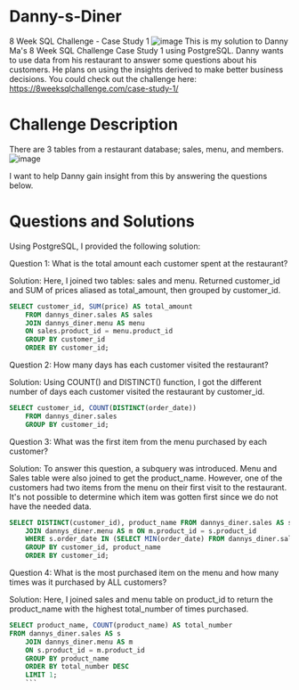# Danny-s-Diner
8 Week SQL Challenge - Case Study 1
![image](https://user-images.githubusercontent.com/98917179/168800087-a107a92f-0be0-43d2-9452-bb0c4ac12687.png)
This is my solution to Danny Ma's 8 Week SQL Challenge Case Study 1 using PostgreSQL. Danny wants to use data from his restaurant to answer some questions about his customers. He plans on using the insights derived to make better business decisions. You could check out the challenge here: https://8weeksqlchallenge.com/case-study-1/

# Challenge Description
There are 3 tables from a restaurant database; sales, menu, and members. 
![image](https://user-images.githubusercontent.com/98917179/168802906-4a29738e-6e7e-4915-84b1-4d395b189ba3.png)

I want to help Danny gain insight from this by answering the questions below.

# Questions and Solutions
Using PostgreSQL, I provided the following solution:

Question 1: What is the total amount each customer spent at the restaurant?

Solution: Here, I joined two tables: sales and menu. Returned customer_id and SUM of prices aliased as total_amount, then grouped by customer_id.
```SQL
SELECT customer_id, SUM(price) AS total_amount 
	FROM dannys_diner.sales AS sales 
	JOIN dannys_diner.menu AS menu 
	ON sales.product_id = menu.product_id
	GROUP BY customer_id
	ORDER BY customer_id;
```
 
 Question 2: How many days has each customer visited the restaurant?

Solution: Using COUNT() and DISTINCT() function, I got the different number of days each customer visited the restaurant by customer_id.
```SQL
SELECT customer_id, COUNT(DISTINCT(order_date))
	FROM dannys_diner.sales
	GROUP BY customer_id;
```

Question 3: What was the first item from the menu purchased by each customer?

Solution: To answer this question, a subquery was introduced. Menu and Sales table were also joined to get the product_name. However, one of the customers had two items from the menu on their first visit to the restaurant. It's not possible to determine which item was gotten first since we do not have the needed data. 
```SQL
SELECT DISTINCT(customer_id), product_name FROM dannys_diner.sales AS s
	JOIN dannys_diner.menu AS m ON m.product_id = s.product_id
	WHERE s.order_date IN (SELECT MIN(order_date) FROM dannys_diner.sales)
    GROUP BY customer_id, product_name
    ORDER BY customer_id;
```

Question 4: What is the most purchased item on the menu and how many times was it purchased by ALL customers?

Solution: Here, I joined sales and menu table on product_id to return the product_name with the highest total_number of times purchased. 
```SQL
SELECT product_name, COUNT(product_name) AS total_number
FROM dannys_diner.sales AS s 
	JOIN dannys_diner.menu AS m 
    ON s.product_id = m.product_id
	GROUP BY product_name 
    ORDER BY total_number DESC
    LIMIT 1;
    ```


